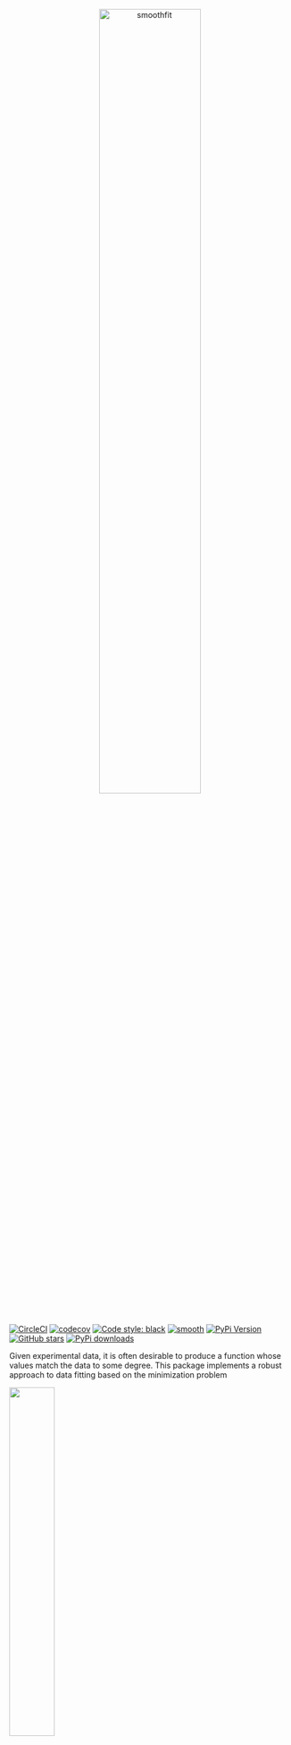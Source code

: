 <p align="center">
  <a href="https://github.com/nschloe/smoothfit"><img alt="smoothfit" src="https://nschloe.github.io/smoothfit/logo.svg" width="60%"></a>
</p>

[![CircleCI](https://img.shields.io/circleci/project/github/nschloe/smoothfit/master.svg?style=flat-square)](https://circleci.com/gh/nschloe/smoothfit)
[![codecov](https://img.shields.io/codecov/c/github/nschloe/smoothfit.svg?style=flat-square)](https://codecov.io/gh/nschloe/smoothfit)
[![Code style: black](https://img.shields.io/badge/code%20style-black-000000.svg?style=flat-square)](https://github.com/psf/black)
[![smooth](https://img.shields.io/badge/smooth-yes-8209ba.svg?style=flat-square)](https://github.com/nschloe/smoothfit)
[![PyPi Version](https://img.shields.io/pypi/v/smoothfit.svg?style=flat-square)](https://pypi.org/project/smoothfit)
[![GitHub stars](https://img.shields.io/github/stars/nschloe/smoothfit.svg?style=flat-square&logo=github&label=Stars&logoColor=white)](https://github.com/nschloe/smoothfit)
[![PyPi downloads](https://img.shields.io/pypi/dm/smoothfit.svg?style=flat-square)](https://pypistats.org/packages/smoothfit)

Given experimental data, it is often desirable to produce a function whose values match
the data to some degree. This package implements a robust approach to data fitting based
on the minimization problem

<img src="https://nschloe.github.io/smoothfit/eq0.png" width="40%">

(A similar idea is used in for data smoothing in signal processing; see, e.g.,
section 8.3 in [this
document](http://eeweb.poly.edu/iselesni/lecture_notes/least_squares/least_squares_SP.pdf).)

Unlike [polynomial
regression](https://en.wikipedia.org/wiki/Polynomial_regression) or
[Gauss-Newton](https://en.wikipedia.org/wiki/Gauss%E2%80%93Newton_algorithm<Paste>),
smoothfit makes no assumptions about the function other than that it is smooth.

The generality of the approach makes it suitable for function whose domain is
multidimensional, too.

### Pics or it didn't happen

#### Runge's example

<img src="https://nschloe.github.io/smoothfit/runge.svg" width="60%">

```python
import matplotlib.pyplot as plt
import numpy
import smoothfit

a = -1.5
b = +1.5

# plot original function
x = numpy.linspace(a, b, 201)
plt.plot(x, 1 / (1 + 25 * x ** 2), "-", color="0.8", label="1 / (1 + 25 * x**2)")

# 21 sample points
x0 = numpy.linspace(-1.0, 1.0, 21)
y0 = 1 / (1 + 25 * x0 ** 2)
plt.plot(x0, y0, "xk")

u = smoothfit.fit1d(x0, y0, a, b, 1000, degree=1, lmbda=1.0e-6)
x = numpy.linspace(a, b, 201)
vals = [u(xx) for xx in x]
plt.plot(x, vals, "-", label="smooth fit")

plt.ylim(-0.1)
plt.grid()
plt.show()
```

[Runge's example function](https://en.wikipedia.org/wiki/Runge%27s_phenomenon) is a
tough nut for classical polynomial regression.

If there is no noise in the input data, the parameter `lmbda` can be chosen quite small
such that all data points are approximated well. Note that there are no oscillations
in the output function `u`.


#### Runge's example with noise

<img src="https://nschloe.github.io/smoothfit/runge-noise-0001.svg" width="95%"> |
<img src="https://nschloe.github.io/smoothfit/runge-noise-005.svg" width="95%"> |
<img src="https://nschloe.github.io/smoothfit/runge-noise-02.svg" width="95%">
:-------------------:|:------------------:|:----------:|
`lmbda = 0.001`      |  `lmbda = 0.05`    |  `lmbda = 0.2`  |

```python
import matplotlib.pyplot as plt
import numpy
import smoothfit

a = -1.5
b = +1.5

# plot original function
x = numpy.linspace(a, b, 201)
plt.plot(x, 1 / (1 + 25 * x ** 2), "-", color="0.8", label="1 / (1 + 25 * x**2)")

# 21 sample points
numpy.random.seed(0)
n = 51
x0 = numpy.linspace(-1.0, 1.0, n)
y0 = 1 / (1 + 25 * x0 ** 2)
y0 += 1.0e-1 * (2 * numpy.random.rand(n) - 1)
plt.plot(x0, y0, "xk")

lmbda = 5.0e-2
u = smoothfit.fit1d(x0, y0, a, b, 1000, degree=1, lmbda=lmbda)
x = numpy.linspace(a, b, 201)
vals = [u(xx) for xx in x]
plt.plot(x, vals, "-", label="smooth fit")

plt.grid()
plt.show()
```

If the data is noisy, `lmbda` needs to be chosen more carefully. If too small, the
approximation tries to resolve _all_ data points, resulting in many small oscillations.
If it's chosen too large, no details are resolved, not even those of the underlying
data.


#### Few samples

<img src="https://nschloe.github.io/smoothfit/smoothfit-samples.svg" width="40%">

```python
import numpy
import smoothfit

x0 = numpy.array([0.038, 0.194, 0.425, 0.626, 1.253, 2.500, 3.740])
y0 = numpy.array([0.050, 0.127, 0.094, 0.2122, 0.2729, 0.2665, 0.3317])
u = smoothfit.fit1d(x0, y0, 0, 4, 1000, degree=1, lmbda=1.0)
```
Some noisy example data taken from
[Wikipedia](https://en.wikipedia.org/wiki/Gauss%E2%80%93Newton_algorithm#Example).


#### A two-dimensional example

<img src="https://nschloe.github.io/smoothfit/2d.png" width="40%">

```python
import meshzoo
import numpy
import smoothfit 

n = 200
numpy.random.seed(123)
x0 = numpy.random.rand(n, 2) - 0.5
y0 = numpy.cos(numpy.pi * numpy.sqrt(x0.T[0] ** 2 + x0.T[1] ** 2))

# create a triangle mesh for the square
points, cells = meshzoo.rectangle(-1.0, 1.0, -1.0, 1.0, 32, 32)

u = smoothfit.fit2d(x0, y0, points, cells, lmbda=1.0e-4, solver="dense-direct")

# Write the function to a file
from dolfin import XDMFFile
xdmf = XDMFFile("temp.xdmf")
xdmf.write(u)
```

This example approximates a function from _R<sup>2</sup>_ to _R_ (without noise in the
samples). Note that the absence of noise the data allows us to pick a rather small
`lmbda` such that all sample points are approximated well.


### Comparison with other approaches

#### Polynomial fitting/regression

<img src="https://nschloe.github.io/smoothfit/runge-polyfit.svg" width="60%">

The classical approach to data fitting is [polynomial
regression](https://en.wikipedia.org/wiki/Polynomial_regression).  Polynomials are
chosen because they are very simple, can be evaluated quickly, and [can be made to fit
any function very closely](https://en.wikipedia.org/wiki/Stone–Weierstrass_theorem).

There are, however, some fundamental problems:

 * Your data might not actually fit a polynomial of low degree.
 * [Runge's phenomenon](//en.wikipedia.org/wiki/Runge%27s_phenomenon).

This above plot highlights the problem with oscillations.


#### Fourier smoothing

<img src="https://nschloe.github.io/smoothfit/fourier.svg" width="60%">

One approach to data fitting with smoothing is to create a function with all data
points, and simply cut off the high frequencies after Fourier transformation.

This approach is fast, but only works for evenly spaced samples.

```python
import matplotlib.pyplot as plt
import numpy


numpy.random.seed(0)

# original function
x0 = numpy.linspace(-1.0, 1.0, 1000)
y0 = 1 / (1 + 25 * x0 ** 2)
plt.plot(x0, y0, color="k", alpha=0.2)

# create sample points
n = 51
x1 = numpy.linspace(-1.0, 1.0, n)  # only works if samples are evenly spaced
y1 = 1 / (1 + 25 * x1 ** 2) + 1.0e-1 * (2 * numpy.random.rand(x1.shape[0]) - 1)
plt.plot(x1, y1, "xk")

# Cut off the high frequencies in the transformed space and transform back
X = numpy.fft.rfft(y1)
X[5:] = 0.0
y2 = numpy.fft.irfft(X, n)
#
plt.plot(x1, y2, "-", label="5 lowest frequencies")

plt.grid()
plt.show()
```

### Testing

To run the smoothfit unit tests, check out this repository and type
```
pytest
```

### License

smoothfit is published under the [MIT license](https://en.wikipedia.org/wiki/MIT_License).
